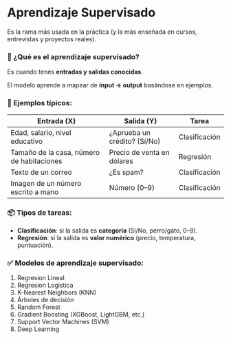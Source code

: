 # Aprendizaje Supervisado

Es la rama más usada en la práctica (y la más enseñada en cursos, entrevistas y proyectos reales).

### 🎯 ¿Qué es el aprendizaje supervisado?

Es cuando tenés **entradas y salidas conocidas**.

El modelo aprende a mapear de **input → output** basándose en ejemplos.


### 🧪 Ejemplos típicos:

| Entrada (X) | Salida (Y) | Tarea |
| --- | --- | --- |
| Edad, salario, nivel educativo | ¿Aprueba un crédito? (Sí/No) | Clasificación |
| Tamaño de la casa, número de habitaciones | Precio de venta en dólares | Regresión |
| Texto de un correo | ¿Es spam? | Clasificación |
| Imagen de un número escrito a mano | Número (0–9) | Clasificación |


### 📦 Tipos de tareas:

- **Clasificación**: si la salida es **categoría** (Sí/No, perro/gato, 0–9).
- **Regresión**: si la salida es **valor numérico** (precio, temperatura, puntuación).


### ✅ Modelos de aprendizaje supervisado:

1. Regresion Lineal
2. Regresion Logistica
3. K-Nearest Neighbors (KNN)
4. Árboles de decisión
5. Random Forest
6. Gradient Boosting (XGBoost, LightGBM, etc.)
7. Support Vector Machines (SVM)
8. Deep Learning
